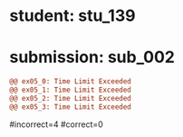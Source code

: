 # student: stu_139
# submission: sub_002

```diff
@@ ex05_0: Time Limit Exceeded
@@ ex05_1: Time Limit Exceeded
@@ ex05_2: Time Limit Exceeded
@@ ex05_3: Time Limit Exceeded
```
#incorrect=4
#correct=0
